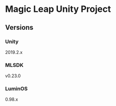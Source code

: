 # Magic Leap Unity Project

## Versions

### Unity

2019.2.x

### MLSDK

v0.23.0

### LuminOS

0.98.x

